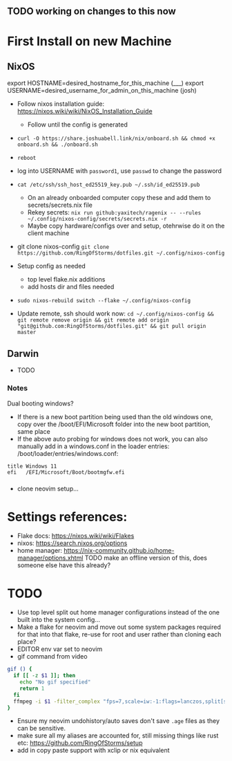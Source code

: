 ## TODO working on changes to this now

# First Install on new Machine

## NixOS
export HOSTNAME=desired_hostname_for_this_machine (___)
export USERNAME=desired_username_for_admin_on_this_machine (josh)
- Follow nixos installation guide: https://nixos.wiki/wiki/NixOS_Installation_Guide
    - Follow until the config is generated
- `curl -O https://share.joshuabell.link/nix/onboard.sh && chmod +x onboard.sh && ./onboard.sh`
- `reboot`
- log into USERNAME with `password1`, use `passwd` to change the password


- `cat /etc/ssh/ssh_host_ed25519_key.pub ~/.ssh/id_ed25519.pub`
    - On an already onboarded computer copy these and add them to secrets/secrets.nix file
    - Rekey secrets: `nix run github:yaxitech/ragenix -- --rules ~/.config/nixos-config/secrets/secrets.nix -r`
    - Maybe copy hardware/configs over and setup, otehrwise do it on the client machine
- git clone nixos-config `git clone https://github.com/RingOfStorms/dotfiles.git ~/.config/nixos-config`
- Setup config as needed
    - top level flake.nix additions
    - add hosts dir and files needed
- `sudo nixos-rebuild switch --flake ~/.config/nixos-config`
- Update remote, ssh should work now: `cd ~/.config/nixos-config && git remote remove origin && git remote add origin "git@github.com:RingOfStorms/dotfiles.git" && git pull origin master`

## Darwin
- TODO


### Notes

Dual booting windows?
- If there is a new boot partition being used than the old windows one, copy over the /boot/EFI/Microsoft folder into the new boot partition, same place
- If the above auto probing for windows does not work, you can also manually add in a windows.conf in the loader entries: /boot/loader/entries/windows.conf:
```
title Windows 11
efi   /EFI/Microsoft/Boot/bootmgfw.efi
```

###
###

- clone neovim setup...

# Settings references:

- Flake docs: https://nixos.wiki/wiki/Flakes
- nixos: https://search.nixos.org/options
- home manager: https://nix-community.github.io/home-manager/options.xhtml
  TODO make an offline version of this, does someone else have this already?

# TODO

- Use top level split out home manager configurations instead of the one built into the system config...
- Make a flake for neovim and move out some system packages required for that into that flake, re-use for root and user rather than cloning each place?
- EDITOR env var set to neovim
- gif command from video

```sh
gif () {
  if [[ -z $1 ]]; then
    echo "No gif specified"
    return 1
  fi
  ffmpeg -i $1 -filter_complex "fps=7,scale=iw:-1:flags=lanczos,split[s0][s1];[s0]palettegen=max_colors=32[p];[s1][p]paletteuse=dither=bayer" $1".gif"
}
```

- Ensure my neovim undohistory/auto saves don't save `.age` files as they can be sensitive.
- make sure all my aliases are accounted for, still missing things like rust etc: https://github.com/RingOfStorms/setup
- add in copy paste support with xclip or nix equivalent
